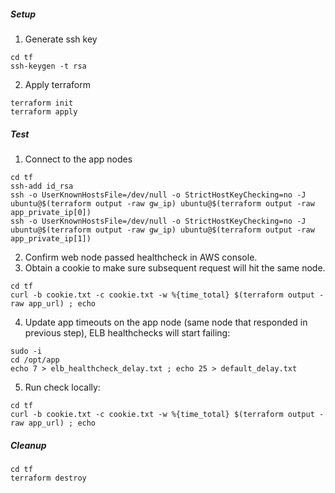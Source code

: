 ##### Setup
1. Generate ssh key
```shell
cd tf
ssh-keygen -t rsa
```

2. Apply terraform
```shell
terraform init
terraform apply
```

##### Test
1. Connect to the app nodes
```shell
cd tf
ssh-add id_rsa
ssh -o UserKnownHostsFile=/dev/null -o StrictHostKeyChecking=no -J ubuntu@$(terraform output -raw gw_ip) ubuntu@$(terraform output -raw app_private_ip[0])
ssh -o UserKnownHostsFile=/dev/null -o StrictHostKeyChecking=no -J ubuntu@$(terraform output -raw gw_ip) ubuntu@$(terraform output -raw app_private_ip[1])
```

2. Confirm web node passed healthcheck in AWS console.
3. Obtain a cookie to make sure subsequent request will hit the same node.
```shell
cd tf
curl -b cookie.txt -c cookie.txt -w %{time_total} $(terraform output -raw app_url) ; echo
```
4. Update app timeouts on the app node (same node that responded in previous step), ELB healthchecks will start failing:
```shell
sudo -i
cd /opt/app
echo 7 > elb_healthcheck_delay.txt ; echo 25 > default_delay.txt
```
5. Run check locally:
```shell
cd tf
curl -b cookie.txt -c cookie.txt -w %{time_total} $(terraform output -raw app_url) ; echo
```

##### Cleanup
```shell
cd tf
terraform destroy
```
